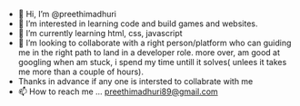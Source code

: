 - 👋 Hi, I’m @preethimadhuri
- 👀 I’m interested in learning code and build games and websites.
- 🌱 I’m currently learning html, css, javascript
- 💞️ I’m looking to collaborate with a right person/platform who can guiding me in the right path to land in a developer role. more over, am good at googling when am stuck, i spend my time untill it solves( unlees it takes me more than a couple of hours).
- Thanks in advance if any one is intersted to collabrate with me
- 📫 How to reach me ...
preethimadhuri89@gmail.com
<!---
preethimadhuri2289/preethimadhuri2289 is a ✨ special ✨ repository because its `README.md` (this file) appears on your GitHub profile.
You can click the Preview link to take a look at your changes.
--->
